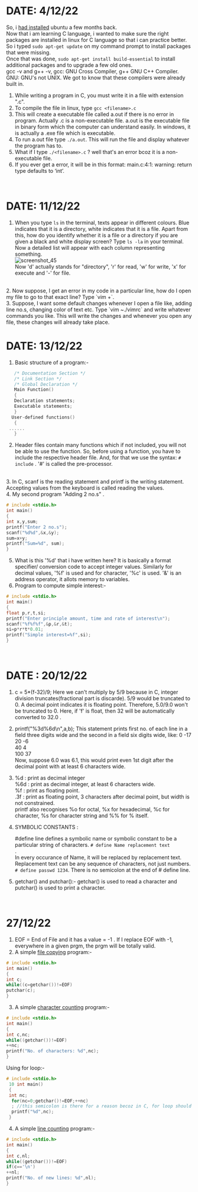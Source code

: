# DATE: 4/12/22
So, i [had installed](https://ubuntu.com/tutorials/install-ubuntu-on-wsl2-on-windows-10#2-install-wsl) ubuntu a few months back. </br>
Now that i am learning C language, i wanted to make sure the right packages are installed in linux for C language so that i can practice better. </br>
So i typed `sudo apt-get update` on my command prompt to install packages that were missing. </br>
Once that was done, `sudo apt-get install build-essential` to install additional packages and to upgrade a few old ones. </br>
gcc -v and g++ -v, gcc: GNU Cross Compiler, g++ GNU C++ Compiler. GNU: GNU's not UNIX. We got to know that these compilers were already built in. </br>


1. While writing a program in C, you must write it in a file with extension ".c". 
2. To compile the file in linux, type `gcc <filename>.c`
3. This will create a executable file called a.out if there is no error in program. Actually <filename>.c is a non-executable file. a.out is the executable file in binary form which the computer can understand easily. In windows, it is actually a .exe file which is executable.
4. To run a.out file type `./a.out`. This will run the file and display whatever the program has to.
5. What if I type `./<filename>.c` ? well that's an error bcoz it is a non-executable file. 
6. If you ever get a error, it will be in this format: main.c:4:1: warning: return type defaults to ‘int’.
  </br>
  
# DATE: 11/12/22
1. When you type `ls` in the terminal, texts appear in different colours. Blue indicates that it is a directory, white indicates that it is a file. Apart from this, how do you identify whether it is a file or a directory if you are given a black and white display screen? Type `ls -la` in your terminal. Now a detailed list will appear with each column representing something. </br>
![screenshot_45](https://user-images.githubusercontent.com/114285027/207869899-807c6ae5-ac40-461c-9470-d4a38e3735f6.png) </br>
Now 'd' actually stands for "directory", 'r' for read, 'w' for write, 'x' for execute and '-' for file.
</br>
2. Now suppose, I get an error in my code in a particular line, how do I open my file to go to that exact line? Type `vim <filename> +<line number>`. 
</br>
3. Suppose, I want some default changes whenever I open a file like, adding line no.s, changing color of text etc. Type `vim ~./vimrc` and write whatever commands you like. This will write the changes and whenever you open any file, these changes will already take place.
</br>


# DATE: 13/12/22
1. Basic structure of a program:- 
```C
   /* Documentation Section */
   /* Link Section */
   /* Global Declaration */
   Main Function()
   {
   Declaration statements; 
   Executable statements;
   }
  User-defined functions()
   {
 ......
   }      
 ```
2. Header files contain many functions which if not included, you will not be able to use the function. So, before using a function, you have to include the respective header file. And, for that we use the syntax: `# include` . '#' is called the pre-processor. 
</br>
3. In C, scanf is the reading statement and printf is the writing statement. Accepting values from the keyboard is called reading the values. 
</br>
4. My second program "Adding 2 no.s" .</br>
 
   ```C
   # include <stdio.h> 
   int main()   
   {   
   int x,y,sum;    
   printf("Enter 2 no.s");   
   scanf("%d%d",&x,&y);   
   sum=x+y;   
   printf("Sum=%d", sum);   
   }   
   ```
   5. What is this '%d' that i have written here? It is basically a format specifier/ conversion code to accept integer values. Similarly for decimal values, '%f' is used and for character, '%c' is used. '&' is an address operator, it allots memory to variables. 
   6. Program to compute simple interest:-
   ```C
   # include <stdio.h> 
   int main()
   {
   float p,r,t,si;
   printf("Enter principle amount, time and rate of interest\n");
   scanf("%f%f%f",&p,&r,&t);
   si=p*r*t*0.01;
   printf("Simple interest=%f",si);
   }
   ``` 
   </br>
   
   # DATE : 20/12/22
   1. c = 5*(f-32)/9; Here we can't multiply by 5/9 because in C, integer division truncates(fractional part is discarde). 5/9 would be truncated to 0. A decimal point indicates it is floating point. Therefore, 5.0/9.0 won't be truncated to 0. Here, if 'f' is float, then 32 will be automatically converted to 32.0 . </br>
   2. printf("%3d%6d\n",a,b); This statement prints first no. of each line in a field three digits wide and the second in a field six digits wide, like: 
        0       -17  </br>
       20        -6 </br>
       40         4 </br>
      100        37  </br>
  Now, suppose 6.0 was 6.1, this would print even 1st digit after the decimal point with at least 6 characters wide. </br>
  
  3. %d : print as decimal integer </br>
     %6d : print as decimal integer, at least 6 characters wide.</br>
     %f : print as floating point.</br>
     .3f : print as floating point, 3 characters after decimal point, but width is not constrained. </br>
    printf also recognises %o for octal, %x for hexadecimal, %c for character, %s for character string and %% for % itself.
   
   4. SYMBOLIC CONSTANTS : </br>
            
        #define line defines a symbolic name or symbolic constant to be a particular string of characters.  `# define Name replacement text `</br> . </br>In every occurance of Name, it will be replaced by replacement text. </br>Replacement text can be any sequence of characters, not just numbers. </br>`# define passwd 1234`. There is no semicolon at the end of # define line. </br>
     
  5. getchar() and putchar():- getchar() is used to read a character and putchar() is used to print a character.
  </br>
  
  # 27/12/22
  1. EOF = End of File and it has a value = -1 . If I replace EOF with -1, everywhere in a given prgm, the prgm will be totally valid. 
  2. A simple <ins>file copying</ins> program:- 
  ```C
# include <stdio.h>
 int main()
 {
 int c;
 while((c=getchar())!=EOF)
 putchar(c);
 }
 ```
 3. A simple <ins>character counting</ins> program:-
```C
# include <stdio.h>
int main()
{
int c,nc;
while((getchar())!=EOF)
++nc;
printf("No. of characters: %d",nc);
}
```
Using for loop:- 
```C
# include <stdio.h>
 10 int main()
 {
 int nc;
  for(nc=0;getchar()!=EOF;++nc)
  ; //this semicolon is there for a reason becoz in C, for loop should have a body and this semicolon is satisfying that
  printf("%d",nc);
 } 
 ```
 
4. A simple <ins>line counting</ins> program:- 
```C
# include <stdio.h>
int main()
{
int c,nl;
while((getchar())!=EOF)
if(c=='\n')
++nl;
printf("No. of new lines: %d",nl);
}
```

